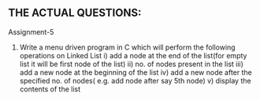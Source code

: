 ## THE ACTUAL QUESTIONS:

Assignment-5

1. Write a menu driven program in C which will perform the following operations on Linked List
    i) add a node at the end of the list(for empty list it will be first node of the list)
    ii) no. of nodes present in the list
    iii) add a new node at the beginning of the list
    iv) add a new node after the specified no. of nodes( e.g. add node after say 5th node)
    v) display the contents of the list
